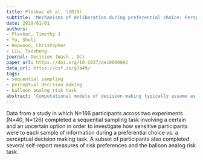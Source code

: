 ```yaml
---
title: Pleskac et al. (2019)
subtitle: 'Mechanisms of deliberation during preferential choice: Perspectives from computational modeling and individual differences'
date: 2019/01/01
authors:
- Pleskac, Timothy J
- Yu, Shuli
- Hopwood, Christopher
- Liu, Taosheng
journal: Decision (Wash., DC)
paper_url: https://doi.org/10.1037/dec0000092
data_url: https://osf.io/g7a49/
tags:
- sequential sampling
- perceptual decision making
- balloon analog risk task
abstract: 'Computational models of decision making typically assume as people deliberate between options they mentally simulate outcomes from each one and integrate valuations of these outcomes to form a preference. In two studies, we investigated this deliberation process using a task where participants make a series of decisions between a certain and an uncertain option, which were shown as dynamic visual samples that represented possible payoffs. We developed and validated a method of reverse correlational analysis for the task that measures how this time-varying signal was used to make a choice. The first study used this method to examine how information processing during deliberation differed from a perceptual analog of the task. We found participants were less sensitive to each sample of information during preferential choice. In a second study, we investigated how these different measures of deliberation were related to impulsivity and drug and alcohol use. We found that while properties of the deliberation process were not related to impulsivity, some aspects of the process may be related to substance use. In particular, alcohol abuse was related to diminished sensitivity to the payoff information and drug use was related to how the initial starting point of evidence accumulation. We synthesized our results with a rank-dependent sequential sampling model which suggests that participants allocated more attentional weight to larger potential payoffs during preferential choice.'
---
```


Data from a study in which N=166 participants across two experiments (N=40, N=126) completed a sequential sampling task involving a certain and an uncertain option in order to investigate how sensitive participants were to each sample of information during a preferential choice vs. a perceptual decision making task. A subset of participants also completed several self-report measures of risk preferences and the balloon analog risk task.
